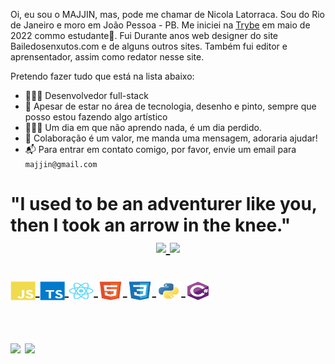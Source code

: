 Oi, eu sou o MAJJIN, mas, pode me chamar de Nicola Latorraca. Sou do Rio de Janeiro e moro em João Pessoa - PB. Me iniciei na [Trybe](https://www.betrybe.com/) em maio de 2022 commo estudante🚀.
Fui Durante anos web designer do site Bailedosenxutos.com e de alguns outros sites. Também fui editor e aprensentador, assim como redator nesse site.

Pretendo fazer tudo que está na lista abaixo:
- 👩🏽‍💻 Desenvolvedor full-stack
- 🎨 Apesar de estar no área de tecnologia, desenho e pinto, sempre que posso estou fazendo algo artístico
- 👩🏽‍🎓 Um dia em que não aprendo nada, é um dia perdido.
- 💬 Colaboração é um valor, me manda uma mensagem, adoraria ajudar!
- 📬 Para entrar em contato comigo, por favor, envie um email para `majjin@gmail.com`

##

<h1>"I used to be an adventurer like you, then I took an arrow in the knee."</h>

<div align="center">
  <a href="https://github.com/majin">
  <img width="42%"" src="https://github-readme-stats.vercel.app/api?username=majjin&show_icons=true&theme=dracula&include_all_commits=true&count_private=true" />
  <img width="50%" src="https://github-readme-stats.vercel.app/api/top-langs/?username=majjin&layout=compact&langs_count=7&theme=dracula"/>
</div>
  
 
  <div style="display: inline_block"><br>
  
  <img align="center" alt="Rafa-Js" height="30" width="40" src="https://raw.githubusercontent.com/devicons/devicon/master/icons/javascript/javascript-plain.svg">
  <img align="center" alt="Rafa-Ts" height="30" width="40" src="https://raw.githubusercontent.com/devicons/devicon/master/icons/typescript/typescript-plain.svg">
  <img align="center" alt="Rafa-React" height="30" width="40" src="https://raw.githubusercontent.com/devicons/devicon/master/icons/react/react-original.svg">
  <img align="center" alt="Rafa-HTML" height="30" width="40" src="https://raw.githubusercontent.com/devicons/devicon/master/icons/html5/html5-original.svg">
  <img align="center" alt="Rafa-CSS" height="30" width="40" src="https://raw.githubusercontent.com/devicons/devicon/master/icons/css3/css3-original.svg">
  <img align="center" alt="Rafa-Python" height="30" width="40" src="https://raw.githubusercontent.com/devicons/devicon/master/icons/python/python-original.svg">
  <img align="center" alt="Rafa-Csharp" height="30" width="40" src="https://raw.githubusercontent.com/devicons/devicon/master/icons/csharp/csharp-original.svg">
  </div>
  
##
  
<div>
   <a href = "mailto:majjin@gmail.com"><img src="https://img.shields.io/badge/-Gmail-%23333?style=for-the-badge&logo=gmail&logoColor=white" target="_blank"></a>
  <a href="https://www.linkedin.com/in/nicola-latorraca-709373119/" target="_blank"><img src="https://img.shields.io/badge/-LinkedIn-%230077B5?style=for-the-badge&logo=linkedin&logoColor=white" target="_blank"></a> 
   </div>
